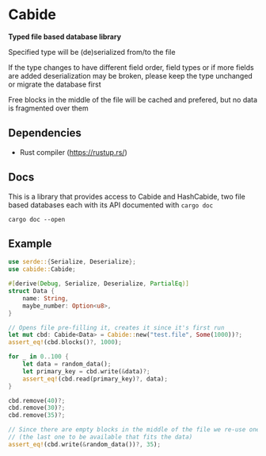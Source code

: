 # Cabide

**Typed file based database library**

Specified type will be (de)serialized from/to the file

If the type changes to have different field order, field types or if more fields are added deserialization may be broken,
please keep the type unchanged or migrate the database first

Free blocks in the middle of the file will be cached and prefered, but no data is fragmented over them

## Dependencies

- Rust compiler (https://rustup.rs/)

## Docs

This is a library that provides access to Cabide and HashCabide, two file based databases each with its API documented with `cargo doc`

`cargo doc --open`

## Example

```rust
use serde::{Serialize, Deserialize};
use cabide::Cabide;

#[derive(Debug, Serialize, Deserialize, PartialEq)]
struct Data {
    name: String,
    maybe_number: Option<u8>,
}

// Opens file pre-filling it, creates it since it's first run
let mut cbd: Cabide<Data> = Cabide::new("test.file", Some(1000))?;
assert_eq!(cbd.blocks()?, 1000);

for _ in 0..100 {
    let data = random_data();
    let primary_key = cbd.write(&data)?;
    assert_eq!(cbd.read(primary_key)?, data);
}

cbd.remove(40)?;
cbd.remove(30)?;
cbd.remove(35)?;

// Since there are empty blocks in the middle of the file we re-use one of them
// (the last one to be available that fits the data)
assert_eq!(cbd.write(&random_data())?, 35);
```
